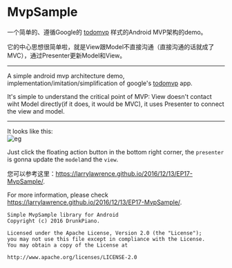 # MvpSample
一个简单的、遵循Google的 [todomvp](https://github.com/googlesamples/android-architecture/tree/todo-mvp/
) 样式的Android MVP架构的demo。    

它的中心思想很简单啦，就是View跟Model不直接沟通（直接沟通的话就成了MVC），通过Presenter更新Model和View。

---

A simple android mvp architecture demo, implementation/imitation/simplification of google's [todomvp](https://github.com/googlesamples/android-architecture/tree/todo-mvp/
) app.  

It's simple to understand the critical point of MVP: View doesn't contact wiht Model directly(if it does, it would be MVC), it uses Presenter to connect the view and model.    

---

It looks like this:    
![eg](https://github.com/LarryLawrence/SimpleBottomNavigationBar/blob/master/screenshots/Screenshot_20161214-200815.png)    

Just click the floating action button in the bottom right corner, the ```presenter``` is gonna update the ```model```and the ```view```.

    
您可以参考这里：https://larrylawrence.github.io/2016/12/13/EP17-MvpSample/.

For more information, please check https://larrylawrence.github.io/2016/12/13/EP17-MvpSample/.

```
Simple MvpSample library for Android
Copyright (c) 2016 DrunkPiano.

Licensed under the Apache License, Version 2.0 (the "License");
you may not use this file except in compliance with the License.
You may obtain a copy of the License at

http://www.apache.org/licenses/LICENSE-2.0
```